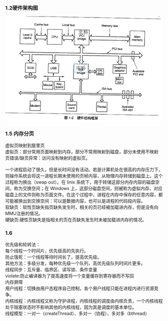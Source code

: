 ### 1.2硬件架构图
![图片](./硬件结构图.png)
### 1.5 内存分页
虚拟页映射到屋里页<br/>
虚拟页：部分常用页面映射到内存，部分不常用映射到磁盘，部分未使用不映射<br/>
页错误/缺页异常：访问没有映射的虚拟页。<br/>
<br/>
一个进程启动了很久，但是长时间没有活动。若是计算机处在很高的内存压力下，则操作系统会将这一进程长期未使用的页帧内容，从物理内存转储到磁盘上。这个过程称为换出（swap out）。在 linix 系统下，用于转储这部分内存内容的磁盘空间，称为交换空间；在 Windows 上，这部分磁盘空间，则被称为虚拟内存，对应磁盘上的文件则称为页面文件。在这个过程中，进程在内存中保存的任意内容，都可能被换出到交换空间：可以是数据内容，也可以是进程的代码段内容。<br/>
软缺页：软性页缺失指页缺失发生时，相关的页已经被加载进内存，但是没有向MMU注册的情况。<br/>
硬缺页:硬性页缺失是指相关的页在页缺失发生时未被加载进内存的情况。<br/>
### 1.6
优先级和轮转法：<br/>
每个线程一个时间片，优先级高的先执行。<br/>
防止饿死：一个线程等待时间长了，提高优先级。<br/>
其他方法：多级分发，每种优先级一个队列，高优先级队列时间片更多。<br/>
线程同步：互斥量、临界区、读写锁、条件变量<br/>
violate:防止编译器为了提高速度将一个变量缓存到寄存器而不写回<br/>
内存屏障<br/>
用户线程：切换由用户态程序自己控制，各个用户线程只能在进程内进行资源竞争。<br/>
内核线程：内核线程又称为守护进程，内核线程的调度由内核负责，一个内核线程处于阻塞状态时不影响其他的内核线程，因为其是调度的基本单位。<br/>
线程模型：一对一（createThread）、多对一（协程）、多对多（bthread）<br/>
